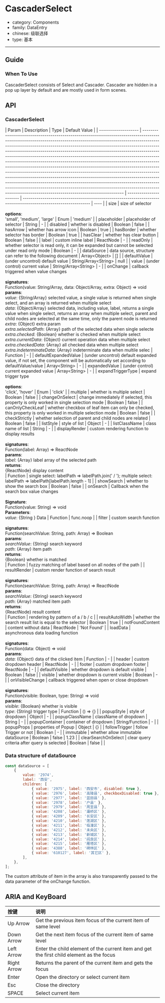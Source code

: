 # CascaderSelect

-   category: Components
-   family: DataEntry
-   chinese: 级联选择
-   type: 基本

---

## Guide

### When To Use

CascaderSelect consists of Select and Cascader. Cascader are hidden in a pop up layer by default and are mostly used in form scenes.

## API

### CascaderSelect

| Param                | Description                                                                                                                                                                                                                                                                                                                                                                                                                                                                                                                                                                                                                                                                                                                                                                                                                                                                                                                                                    | Type                    | Default Value                                                                                                    |
| -------------------- | -------------------------------------------------------------------------------------------------------------------------------------------------------------------------------------------------------------------------------------------------------------------------------------------------------------------------------------------------------------------------------------------------------------------------------------------------------------------------------------------------------------------------------------------------------------------------------------------------------------------------------------------------------------------------------------------------------------------------------------------------------------------------------------------------------------------------------------------------------------------------------------------------------------------------------------------------------------- | ----------------------- | ---------------------------------------------------------------------------------------------------------------- | ---- |
| size                 | size of selector<br><br>**options**:<br>'small', 'medium', 'large'                                                                                                                                                                                                                                                                                                                                                                                                                                                                                                                                                                                                                                                                                                                                                                                                                                                                                             | Enum                    | 'medium'                                                                                                         |
| placeholder          | placeholder of selector                                                                                                                                                                                                                                                                                                                                                                                                                                                                                                                                                                                                                                                                                                                                                                                                                                                                                                                                        | String                  | -                                                                                                                |
| disabled             | whether is disabled                                                                                                                                                                                                                                                                                                                                                                                                                                                                                                                                                                                                                                                                                                                                                                                                                                                                                                                                            | Boolean                 | false                                                                                                            |
| hasArrow             | whether has arrow icon                                                                                                                                                                                                                                                                                                                                                                                                                                                                                                                                                                                                                                                                                                                                                                                                                                                                                                                                         | Boolean                 | true                                                                                                             |
| hasBorder            | whether selector has border                                                                                                                                                                                                                                                                                                                                                                                                                                                                                                                                                                                                                                                                                                                                                                                                                                                                                                                                    | Boolean                 | true                                                                                                             |
| hasClear             | whether has clear button                                                                                                                                                                                                                                                                                                                                                                                                                                                                                                                                                                                                                                                                                                                                                                                                                                                                                                                                       | Boolean                 | false                                                                                                            |
| label                | custom inline label                                                                                                                                                                                                                                                                                                                                                                                                                                                                                                                                                                                                                                                                                                                                                                                                                                                                                                                                            | ReactNode               | -                                                                                                                |
| readOnly             | whether selector is read only, it can be expanded but cannot be selected under read only mode                                                                                                                                                                                                                                                                                                                                                                                                                                                                                                                                                                                                                                                                                                                                                                                                                                                                  | Boolean                 | -                                                                                                                |
| dataSource           | data source, structure can refer to the following document                                                                                                                                                                                                                                                                                                                                                                                                                                                                                                                                                                                                                                                                                                                                                                                                                                                                                                     | Array&lt;Object>        | \[]                                                                                                              |
| defaultValue         | (under uncontrol) default value                                                                                                                                                                                                                                                                                                                                                                                                                                                                                                                                                                                                                                                                                                                                                                                                                                                                                                                                | String/Array&lt;String> | null                                                                                                             |
| value                | (under control) current value                                                                                                                                                                                                                                                                                                                                                                                                                                                                                                                                                                                                                                                                                                                                                                                                                                                                                                                                  | String/Array&lt;String> | -                                                                                                                |
| onChange             | callback triggered when value changes<br><br>**signatures**:<br>Function(value: String/Array, data: Object/Array, extra: Object) => void<br>**params**:<br>_value_: {String/Array} selected value, a single value is returned when single select, and an array is returned when multiple select<br>_data_: {Object/Array} selected data, including value, label, returns a single value when single select, returns an array when multiple select, parent and child nodes are selected at the same time, only the parent node is returned<br>_extra_: {Object} extra param<br>_extra.selectedPath_: {Array} path of the selected data when single selecte<br>_extra.checked_: {Boolean} whether is checked when multiple select<br>_extra.currentData_: {Object} current operation data when multiple select<br>_extra.checkedData_: {Array} all checked data when multiple select<br>_extra.indeterminateData_: {Array} indeterminate data when multile selec | Function                | -                                                                                                                |
| defaultExpandedValue | (under uncontrol) default expanded value, if not set, the component will be automatically set according to defaultValue/value                                                                                                                                                                                                                                                                                                                                                                                                                                                                                                                                                                                                                                                                                                                                                                                                                                  | Array&lt;String>        | -                                                                                                                |
| expandedValue        | (under control) current expanded value                                                                                                                                                                                                                                                                                                                                                                                                                                                                                                                                                                                                                                                                                                                                                                                                                                                                                                                         | Array&lt;String>        | -                                                                                                                |
| expandTriggerType    | expand trigger type<br><br>**options**:<br>'click', 'hover'                                                                                                                                                                                                                                                                                                                                                                                                                                                                                                                                                                                                                                                                                                                                                                                                                                                                                                    | Enum                    | 'click'                                                                                                          |
| multiple             | whether is multiple select                                                                                                                                                                                                                                                                                                                                                                                                                                                                                                                                                                                                                                                                                                                                                                                                                                                                                                                                     | Boolean                 | false                                                                                                            |
| changeOnSelect       | change immediately if selected, this property is only worked in single selection mode                                                                                                                                                                                                                                                                                                                                                                                                                                                                                                                                                                                                                                                                                                                                                                                                                                                                          | Boolean                 | false                                                                                                            |
| canOnlyCheckLeaf     | whether checkbox of leaf item can only be checked, this property is only worked in multiple selection mode                                                                                                                                                                                                                                                                                                                                                                                                                                                                                                                                                                                                                                                                                                                                                                                                                                                     | Boolean                 | false                                                                                                            |
| checkStrictly        | whether selection of parent and child nodes are related                                                                                                                                                                                                                                                                                                                                                                                                                                                                                                                                                                                                                                                                                                                                                                                                                                                                                                        | Boolean                 | false                                                                                                            |
| listStyle            | style of list                                                                                                                                                                                                                                                                                                                                                                                                                                                                                                                                                                                                                                                                                                                                                                                                                                                                                                                                                  | Object                  | -                                                                                                                |
| listClassName        | class name of list                                                                                                                                                                                                                                                                                                                                                                                                                                                                                                                                                                                                                                                                                                                                                                                                                                                                                                                                             | String                  | -                                                                                                                |
| displayRender        | custom rendering function to display results<br><br>**signatures**:<br>Function(label: Array) => ReactNode<br>**params**:<br>_label_: {Array} label array of the selected path<br>**returns**:<br>{ReactNode} display content<br>                                                                                                                                                                                                                                                                                                                                                                                                                                                                                                                                                                                                                                                                                                                              | Function                | single select: labelPath => labelPath.join(' / '); multiple select: labelPath => labelPath[labelPath.length - 1] |
| showSearch           | whether to show the search box                                                                                                                                                                                                                                                                                                                                                                                                                                                                                                                                                                                                                                                                                                                                                                                                                                                                                                                                 | Boolean                 | false                                                                                                            |
| onSearch             | Callback when the search box value changes <br><br> **Signature**:<br>Function(value: String) => void<br>**Parameters**:<br>_value_: {String } Data                                                                                                                                                                                                                                                                                                                                                                                                                                                                                                                                                                                                                                                                                                                                                                                                            | Function                | func.noop                                                                                                        |
| filter               | custom search function<br><br>**signatures**:<br>Function(searchValue: String, path: Array) => Boolean<br>**params**:<br>_searchValue_: {String} search keyword<br>_path_: {Array} item path<br>**returns**:<br>{Boolean} whether is matched<br>                                                                                                                                                                                                                                                                                                                                                                                                                                                                                                                                                                                                                                                                                                               | Function                | fuzzy matching of label based on all nodes of the path                                                           |
| resultRender         | custom render function of search result<br><br>**signatures**:<br>Function(searchValue: String, path: Array) => ReactNode<br>**params**:<br>_searchValue_: {String} search keyword<br>_path_: {Array} matched item path<br>**returns**:<br>{ReactNode} result content<br>                                                                                                                                                                                                                                                                                                                                                                                                                                                                                                                                                                                                                                                                                      | Function                | rendering by pattern of a / b / c                                                                                |
| resultAutoWidth      | whether the search result list is equal to the selector                                                                                                                                                                                                                                                                                                                                                                                                                                                                                                                                                                                                                                                                                                                                                                                                                                                                                                        | Boolean                 | true                                                                                                             |
| notFoundContent      | content without data                                                                                                                                                                                                                                                                                                                                                                                                                                                                                                                                                                                                                                                                                                                                                                                                                                                                                                                                           | ReactNode               | 'Not Found'                                                                                                      |
| loadData             | asynchronous data loading function<br><br>**signatures**:<br>Function(data: Object) => void<br>**params**:<br>_data_: {Object} data of the clicked item                                                                                                                                                                                                                                                                                                                                                                                                                                                                                                                                                                                                                                                                                                                                                                                                        | Function                | -                                                                                                                |
| header               | custom dropdown header                                                                                                                                                                                                                                                                                                                                                                                                                                                                                                                                                                                                                                                                                                                                                                                                                                                                                                                                         | ReactNode               | -                                                                                                                |
| footer               | custom dropdown footer                                                                                                                                                                                                                                                                                                                                                                                                                                                                                                                                                                                                                                                                                                                                                                                                                                                                                                                                         | ReactNode               | -                                                                                                                |
| defaultVisible       | whether dropdown is default visible                                                                                                                                                                                                                                                                                                                                                                                                                                                                                                                                                                                                                                                                                                                                                                                                                                                                                                                            | Boolean                 | false                                                                                                            |
| visible              | whether dropdown is current visible                                                                                                                                                                                                                                                                                                                                                                                                                                                                                                                                                                                                                                                                                                                                                                                                                                                                                                                            | Boolean                 | -                                                                                                                |
| onVisibleChange      | callback triggered when open or close dropdown <br><br>**signatures**:<br>Function(visible: Boolean, type: String) => void<br>**params**:<br>_visible_: {Boolean} whether is visible<br>_type_: {String} trigger type                                                                                                                                                                                                                                                                                                                                                                                                                                                                                                                                                                                                                                                                                                                                          | Function                | () => {}                                                                                                         |
| popupStyle           | style of dropdown                                                                                                                                                                                                                                                                                                                                                                                                                                                                                                                                                                                                                                                                                                                                                                                                                                                                                                                                              | Object                  | -                                                                                                                |
| popupClassName       | className of dropdown                                                                                                                                                                                                                                                                                                                                                                                                                                                                                                                                                                                                                                                                                                                                                                                                                                                                                                                                          | String                  | -                                                                                                                |
| popupContainer       | container of dropdown                                                                                                                                                                                                                                                                                                                                                                                                                                                                                                                                                                                                                                                                                                                                                                                                                                                                                                                                          | String/Function         | -                                                                                                                |
| popupProps           | properties of Popup                                                                                                                                                                                                                                                                                                                                                                                                                                                                                                                                                                                                                                                                                                                                                                                                                                                                                                                                            | Object                  | {}                                                                                                               |
| followTrigger        | follow Trigger or not                                                                                                                                                                                                                                                                                                                                                                                                                                                                                                                                                                                                                                                                                                                                                                                                                                                                                                                                          | Boolean                 | -                                                                                                                |
| immutable            | whether allow immutable dataSource                                                                                                                                                                                                                                                                                                                                                                                                                                                                                                                                                                                                                                                                                                                                                                                                                                                                                                                             | Boolean                 | false                                                                                                            | 1.23 |
| clearSearchOnSelect  | clear query criteria after query is selected                                                                                                                                                                                                                                                                                                                                                                                                                                                                                                                                                                                                                                                                                                                                                                                                                                                                                                                   | Boolean                 | false                                                                                                            |      |

<!-- api-extra-start -->

### Data structure of dataSource

```js
const dataSource = [
    {
        value: '2974',
        label: '西安',
        children: [
            { value: '2975', label: '西安市', disabled: true },
            { value: '2976', label: '高陵县', checkboxDisabled: true },
            { value: '2977', label: '蓝田县' },
            { value: '2978', label: '户县' },
            { value: '2979', label: '周至县' },
            { value: '4208', label: '灞桥区' },
            { value: '4209', label: '长安区' },
            { value: '4210', label: '莲湖区' },
            { value: '4211', label: '临潼区' },
            { value: '4212', label: '未央区' },
            { value: '4213', label: '新城区' },
            { value: '4214', label: '阎良区' },
            { value: '4215', label: '雁塔区' },
            { value: '4388', label: '碑林区' },
            { value: '610127', label: '其它区' },
        ],
    },
];
```

The custom attribute of item in the array is also transparently passed to the data parameter of the onChange function.

<!-- api-extra-end -->

## ARIA and KeyBoard

| 按键        | 说明                                                                                     |
| :---------- | :--------------------------------------------------------------------------------------- |
| Up Arrow    | Get the previous item focus of the current item of same level                            |
| Down Arrow  | Get the next item focus of the current item of same level                                |
| Left Arrow  | Enter the child element of the current item and get the first child element as the focus |
| Right Arrow | Returns the parent of the current item and gets the focus                                |
| Enter       | Open the directory or select current item                                                |
| Esc         | Close the directory                                                                      |
| SPACE       | Select current item                                                                      |
